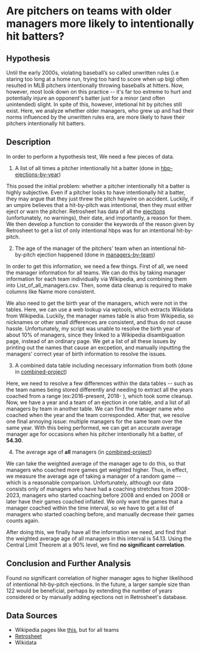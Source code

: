# Are pitchers on teams with older managers more likely to intentionally hit batters?
## Hypothesis

Until the early 2000s, violating baseball’s so called unwritten rules (i.e staring too long at a home run, trying too hard to score when up big) often resulted in MLB pitchers intentionally throwing baseballs at hitters. Now, however, most look down on this practice -- it's far too extreme to hurt and potentially injure an opponent's batter just for a minor (and often unintended) slight. In spite of this, however, intetional hit by pitches still exist. Here, we analyze whether older managers, who grew up and had their norms influenced by the unwritten rules era, are more likely to have their pitchers intentionally hit batters.

## Description

In order to perform a hypothesis test, We need a few pieces of data.

1. A list of all times a pitcher intentionally hit a batter (done in [hbp-ejections-by-year](notebooks/hbp-ejections-by-year.ipynb))

This posed the initial problem: whether a pitcher intentionally hit a batter is highly subjective. Even if a pitcher looks to have intentionally hit a batter, they may argue that they just threw the pitch haywire on accident. Luckily, if an umpire believes that a hit-by-pitch was intentional, then they must either eject or warn the pitcher. Retrosheet has data of all the [ejections](https://www.retrosheet.org/eject.htm) (unfortunately, no warnings), their date, and importantly, a reason for them. We then develop a function to consider the keywords of the reason given by Retrosheet to get a list of only intentional hbps was for an intentional hit-by-pitch.

2. The age of the manager of the pitchers' team when an intentional hit-by-pitch ejection happened (done in [managers-by-team](notebooks/managers-by-team.ipynb))

In order to get this information, we need a few things. First of all, we need the manager information for all teams. We can do this by taking manager information for each team individually via Wikipedia, and combining them into List_of_all_managers.csv. Then, some data cleanup is required to make columns like Name more consistent.

We also need to get the birth year of the managers, which were not in the tables. Here, we can use a web lookup via wptools, which extracts Wikidata from Wikipedia. Luckily, the manager names table is also from Wikipedia, so nicknames or other small differences are consistent, and thus do not cause hassle. Unfortunately, my script was unable to resolve the birth year of about 10% of managers, since they linked to a Wikipedia disambiguation page, instead of an ordinary page. We get a list of all these issues by printing out the names that cause an excpetion, and manually inputting the managers' correct year of birth information to resolve the issues.

3. A combined data table including necessary information from both (done in [combined-project](notebooks/combined-project.ipynb))

Here, we need to resolve a few differences within the data tables -- such as the team names being stored differently and needing to extract all the years coached from a range (ex:2016-present, 2018- ), which took some cleanup. Now, we have a year and a team of an ejection in one table, and a list of all managers by team in another table. We can find the manager name who coached when the year and the team corresponded. After that, we resolve one final annoying issue: multiple managers for the same team over the same year. With this being performed, we can get an accurate average manager age for occasions when his pitcher intentionally hit a batter, of **54.30**. 

4. The average age of **all** managers (in [combined-project](notebooks/combined-project.ipynb))

We can take the weighted average of the manager age to do this, so that managers who coached more games get weighted higher. Thus, in effect, we measure the average age of taking a manager of a random game -- which is a reasonable comparison. Unfortunately, although our data consists only of managers who have had a coaching stretches from 2008-2023, managers who started coaching before 2008 and ended on 2008 or later have their games coached inflated. We only want the games that a manager coached within the time interval, so we have to get a list of managers who started coaching before, and manually decrease their games counts again. 

After doing this, we finally have all the information we need, and find that the weighted average age of all managers in this interval is 54.13. Using the Central Limit Theorem at a 90% level, we find **no significant correlation**.

## Conclusion and Further Analysis

Found no significant correlation of higher manager ages to higher likelihood of intentional hit-by-pitch ejections. In the future, a larger sample size than 122 would be beneficial, perhaps by extending the number of years considered or by manually adding ejections not in Retrosheet's database.


## Data Sources
- Wikipedia pages like [this](https://en.wikipedia.org/wiki/List_of_San_Francisco_Giants_managers), but for all teams
- [Retrosheet](https://www.retrosheet.org/eject.htm)
- Wikidata